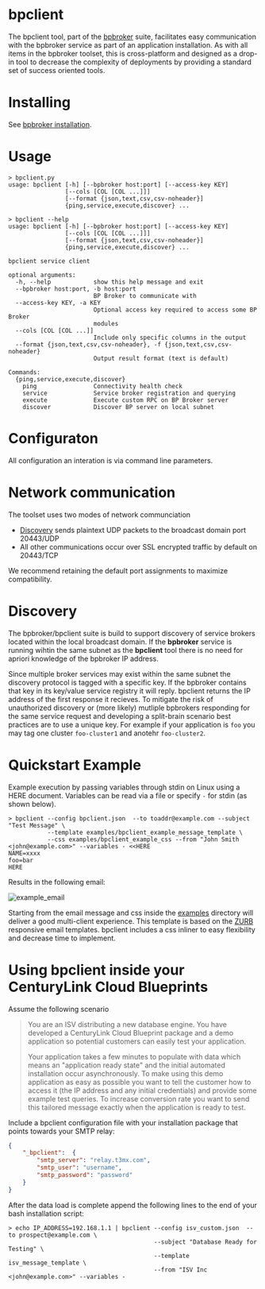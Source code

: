 
# bpclient

The bpclient tool, part of the [bpbroker](README.md) suite, facilitates easy communication with the bpbroker service as part of an application installation.
As with all items in the bpbroker toolset, this is cross-platform and designed as a drop-in tool to decrease the complexity of deployments by providing a standard set of
success oriented tools.

# Installing
See [bpbroker installation](README.md#installing).


# Usage
```shell
> bpclient.py
usage: bpclient [-h] [--bpbroker host:port] [--access-key KEY]
                [--cols [COL [COL ...]]]
                [--format {json,text,csv,csv-noheader}]
                {ping,service,execute,discover} ...

> bpclient --help
usage: bpclient [-h] [--bpbroker host:port] [--access-key KEY]
                [--cols [COL [COL ...]]]
                [--format {json,text,csv,csv-noheader}]
                {ping,service,execute,discover} ...

bpclient service client

optional arguments:
  -h, --help            show this help message and exit
  --bpbroker host:port, -b host:port
                        BP Broker to communicate with
  --access-key KEY, -a KEY
                        Optional access key required to access some BP Broker
                        modules
  --cols [COL [COL ...]]
                        Include only specific columns in the output
  --format {json,text,csv,csv-noheader}, -f {json,text,csv,csv-noheader}
                        Output result format (text is default)

Commands:
  {ping,service,execute,discover}
    ping                Connectivity health check
    service             Service broker registration and querying
    execute             Execute custom RPC on BP Broker server
    discover            Discover BP server on local subnet

```


# Configuraton
All configuration an interation is via command line parameters.


# Network communication
The toolset uses two modes of network communciation
* [Discovery](#discovery) sends plaintext UDP packets to the broadcast domain port 20443/UDP
* All other communications occur over SSL encrypted traffic by default on 20443/TCP

We recommend retaining the default port assignments to maximize compatibility.

# Discovery
The bpbroker/bpclient suite is build to support discovery of service brokers located within the local broadcast domain.  If the **bpbroker** service is running wihtin
the same subnet as the **bpclient** tool there is no need for apriori knowledge of the bpbroker IP address.

Since multiple broker services may exist within the same subnet the discovery protocol is tagged with a specific key.  If the bpbroker contains that key in its
key/value service registry it will reply.  bpclient returns the IP address of the first response it recieves.  To mitigate the risk of unauthorized discovery or 
(more likely) mutliple bpbrokers responding for the same service request and developing a split-brain scenario best practices are to use a unique key.  For example 
if your application is `foo` you may tag one cluster `foo-cluster1` and anotehr `foo-cluster2`.  


# Quickstart Example
Example execution by passing variables through stdin on Linux using a HERE document.  Variables can be read via a file or specify `-` for stdin (as shown below).
```shell
> bpclient --config bpclient.json  --to toaddr@example.com --subject "Test Message" \
           --template examples/bpclient_example_message_template \
           --css examples/bpclient_example_css --from "John Smith <john@example.com>" --variables - <<HERE
NAME=xxxx
foo=bar
HERE
```

Results in the following email:

![example_email](md_assets/bpclient_exmaple_email.png)

Starting from the email message and css inside the [examples](examples) directory will deliver a good multi-client experience.  This template is based on the
[ZURB](http://zurb.com/playground/responsive-email-templates) responsive email templates.  bpclient includes a css inliner to easy flexibility and decrease time
to implement.

# Using bpclient inside your CenturyLink Cloud Blueprints
Assume the following scenario

> You are an ISV distributing a new database engine.  You have developed a CenturyLink Cloud Blueprint package and a demo application so potential
> customers can easily test your application.  
>
> Your application takes a few minutes to populate with data which means an "application ready state" and the initial automated installation
> occur asynchronously.  To make using this demo application as easy as possible you want to tell the customer how to access it (the IP address
> and any initial credentials) and provide some example test queries.  To increase conversion rate you want to send this tailored message exactly
> when the application is ready to test.

Include a bpclient configuration file with your installation package that points towards your SMTP relay:
```json
{
	"_bpclient":  {
		"smtp_server": "relay.t3mx.com",
		"smtp_user": "username",
		"smtp_password": "password"
	}
}
```

After the data load is complete append the following lines to the end of your bash installation script:
```shell
> echo IP_ADDRESS=192.168.1.1 | bpclient --config isv_custom.json  --to prospect@example.com \
                                         --subject "Database Ready for Testing" \
                                         --template isv_message_template \
										 --from "ISV Inc <john@example.com>" --variables - 
```


